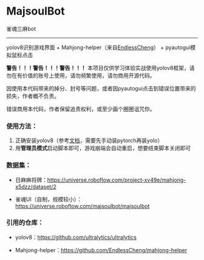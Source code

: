 # MajsoulBot

雀魂三麻bot

---

yolov8识别游戏界面 + Mahjong-helper（来自[EndlessCheng](https://github.com/EndlessCheng)） + pyautogui模拟鼠标点击

**警告！！！警告！！！警告！！！** 本项目仅供学习体验实战使用yolov8框架，请勿在有价值的账号上使用，请勿频繁使用，请勿商用开源代码。

因使用本代码带来的掉分、封号等问题，或者因pyautogui点击到错误位置带来的损失，作者概不负责。

错误商用本代码，作者保留追责权利，或至少画个圈圈诅咒你。

### 使用方法：

1. 正确安装yolov8（参考[文档](https://docs.ultralytics.com/quickstart/#install-ultralytics)，需要先手动装pytorch再装yolo）
2. 用**管理员模式**启动脚本即可，游戏崩端会自动重启，想要结束脚本关闭即可

### 数据集：

+ 日麻麻将牌：https://universe.roboflow.com/project-xv49e/mahjong-x5dzz/dataset/2

+ 雀魂UI（自制，规模较小）：https://universe.roboflow.com/majsoulbot/majsoulbot

### 引用的仓库：

+ yolov8：https://github.com/ultralytics/ultralytics

+ Mahjong-helper：https://github.com/EndlessCheng/mahjong-helper

